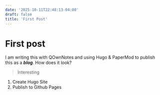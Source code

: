 ```yaml
---
date: '2025-10-11T22:48:13-04:00'
draft: false
title: 'First Post'
---
```

# First post
I am writing this with QOwnNotes and using Hugo & PaperMod to publish this as a ***blog***.
How does it look?
> Interesting
1. Create Hugo Site
2. Publish to Github Pages